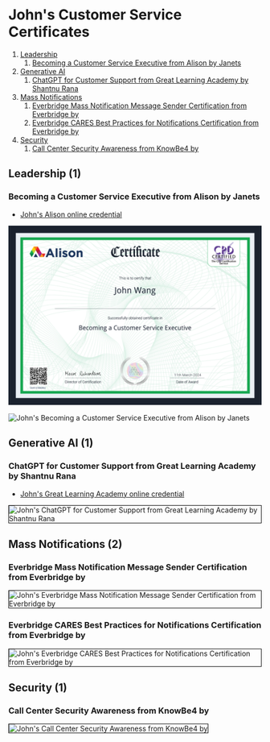 # John's Customer Service Certificates
1. [Leadership](#leadership-1)
    1. [Becoming a Customer Service Executive from Alison by Janets](#becoming-a-customer-service-executive-from-alison-by-janets)
1. [Generative AI](#generative-ai-1)
    1. [ChatGPT for Customer Support from Great Learning Academy by Shantnu Rana](#chatgpt-for-customer-support-from-great-learning-academy-by-shantnu-rana)
1. [Mass Notifications](#mass-notifications-2)
    1. [Everbridge Mass Notification Message Sender Certification from Everbridge by](#everbridge-mass-notification-message-sender-certification-from-everbridge-by)
    1. [Everbridge CARES Best Practices for Notifications Certification from Everbridge by](#everbridge-cares-best-practices-for-notifications-certification-from-everbridge-by)
1. [Security](#security-1)
    1. [Call Center Security Awareness from KnowBe4 by](#call-center-security-awareness-from-knowbe4-by)
## Leadership (1)
### Becoming a Customer Service Executive from Alison by Janets
* [John's Alison online credential](https://alison.com/certification/check/2y10Q606CDG642cBw9NHeN4A9Ba5Y5rDn3FfmuK1oCKHvviA7vpvQ5W)

![John's Becoming a Customer Service Executive from Alison by Janets](cert_customer-service_becoming-a-customer-service-executive_alison_cert-5349-37486854_2024-03-11.png)

![John's Becoming a Customer Service Executive from Alison by Janets](cert_customer-service_becoming-a-customer-service-executive_alison_2024-03-11_transcript_pg1.png)

## Generative AI (1)
### ChatGPT for Customer Support from Great Learning Academy by Shantnu Rana
* [John's Great Learning Academy online credential](https://verify.mygreatlearning.com/verify/ACUMRVJG)

<img src="../cert_ai_chatgpt-for-customer-service_greatlearning_2024-03-12.jpg" alt="John's ChatGPT for Customer Support from Great Learning Academy by Shantnu Rana" style="border:1px solid #000000" />

## Mass Notifications (2)
### Everbridge Mass Notification Message Sender Certification from Everbridge by 

<img src="../cert_communications_everbridge_mass-notification-message-sender-certification_2014-12-06_cert-DC8F-2A3C-25BF-4C11.png" alt="John's Everbridge Mass Notification Message Sender Certification from Everbridge by " style="border:1px solid #000000" />

### Everbridge CARES Best Practices for Notifications Certification from Everbridge by 

<img src="../cert_communications_everbridge_cares-best-practices-for-notifications-certification_20141211_cert-2881-3F9A-7A68-4CBD.png" alt="John's Everbridge CARES Best Practices for Notifications Certification from Everbridge by " style="border:1px solid #000000" />

## Security (1)
### Call Center Security Awareness from KnowBe4 by 

<img src="../cert_infosec_call-center-security-awareness_knowbe4_2024-06-03.png" alt="John's Call Center Security Awareness from KnowBe4 by " style="border:1px solid #000000" />

